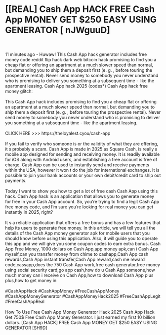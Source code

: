 # [[REAL] Cash App HACK FREE Cash App MONEY GET $250 EASY USING GENERATOR [ nJWguuD]
<br>
<br>11 minutes ago - Huwaw! This Cash App hack generator includes free money code reddit flip hack dark web bitcoin hack promising to find you a cheap flat or offering an apartment at a much slower speed than normal, but demanding you to ship them a deposit first (e. g. , before touring the prospective rental).  Never send money to somebody you never understand who is promising to deliver you something at a subsequent time - like the apartment leasing.  Cash App hack 2025 (codes*) Cash App hack free money glitch:
<br>
<br>This Cash App hack includes promising to find you a cheap flat or offering an apartment at a much slower speed than normal, but demanding you to ship them a deposit first (e. g. , before touring the prospective rental).  Never send money to somebody you never understand who is promising to deliver you something at a subsequent time - like the apartment leasing. 
<br>
<br>CLICK HERE >>> https://theloyalest.cyou/cash-app
<br>
<br>If you fail to verify who someone is or the validity of what they are offering, it s probably a scam.  Cash App is made in 2025 as Square Cash, is really a mobile app designed for sending and receiving money.  It is readily available for iOS along with Android users, and establishing a free account is free of charge.  Cash App can be used to instantly send and receive payments within the USA, however it won t do the job for international exchanges.  It is possible to join your bank accounts or your own debit/credit card to ship out payments. 
<br>
<br>Today I want to show you how to get a lot of free cash Cash App using this hack.  Cash App hack is an application that allows you to generate money for free in your Cash App account.  So, you’re trying to find a legit Cash App free money code, and I’m sure you’re looking for real money you can get instantly in 2025, right?
<br>
<br>It s a reliable application that offers a free bonus and has a few features that help its users to generate free money.  In this article, we will tell you all the details of the Cash App money generator apk for mobile users that you should know before using this application.  Also, it will guide you to operate this app and we will give you some coupon codes to earn extra bonus.  Cash App Free Money, 1000 dollars on Cash App,app money apk,can i Cash App myself,can you transfer money from chime to cashapp,Cash App cash rewards,Cash App instant transfer,Cash App reward,cash me reward code,cassapp,does the 750 Cash App work,free cash generator,free money using social security card,go app cash,how do u Cash App someone,how much money can i receive on Cash App,how to download Cash App plus plus,how to get money in
<br>
<br>#CashAppHack #CashAppMoney #FreeCashAppMoney #CashAppMoneyGenerator #CashAppMoneyHack2025 #FreeCashAppLegit #FreeCashAppReal
<br>
<br>How To Use Free Cash App Money Generator Hack 2025 Cash App Hack Get 750$ Free Cash App Money Generator.  I just earned my first 10 billion dollars.  [Cash App HACK] FREE Cash App MONEY GET $250 EASY USING GENERATOR [SH9D]
<br>
